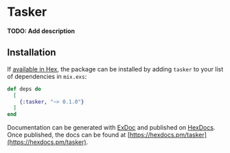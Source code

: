 # Tasker

**TODO: Add description**

## Installation

If [available in Hex](https://hex.pm/docs/publish), the package can be installed
by adding `tasker` to your list of dependencies in `mix.exs`:

```elixir
def deps do
  [
    {:tasker, "~> 0.1.0"}
  ]
end
```

Documentation can be generated with [ExDoc](https://github.com/elixir-lang/ex_doc)
and published on [HexDocs](https://hexdocs.pm). Once published, the docs can
be found at [https://hexdocs.pm/tasker](https://hexdocs.pm/tasker).

